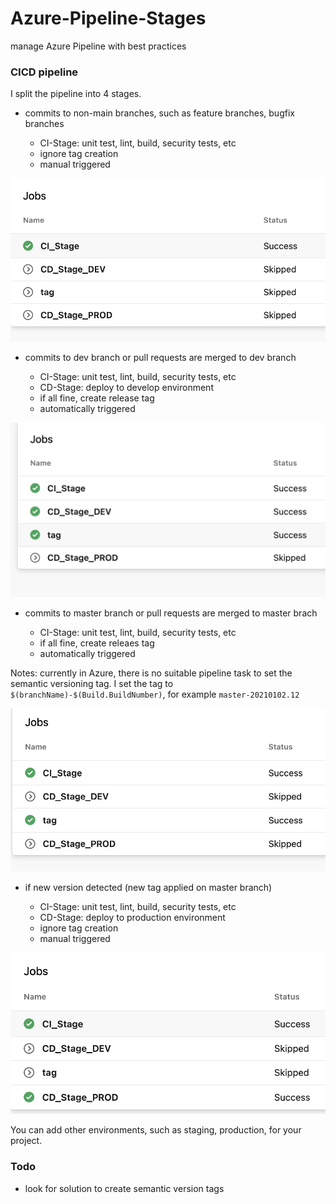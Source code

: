 # Azure-Pipeline-Stages
manage Azure Pipeline with best practices

### CICD pipeline

I split the pipeline into 4 stages.

* commits to non-main branches, such as feature branches, bugfix branches

  - CI-Stage: unit test, lint, build, security tests, etc
  - ignore tag creation
  - manual triggered

![pipeline on non-main branches](images/feature-branches.png)

* commits to dev branch or pull requests are merged to dev branch

  - CI-Stage: unit test, lint, build, security tests, etc
  - CD-Stage: deploy to develop environment
  - if all fine, create release tag
  - automatically triggered

![pipeline on dev branch](images/develop.png)

* commits to master branch or pull requests are merged to master brach

  - CI-Stage: unit test, lint, build, security tests, etc
  - if all fine, create releaes tag
  - automatically triggered

Notes: currently in Azure, there is no suitable pipeline task to set the semantic versioning tag. I set the tag to `$(branchName)-$(Build.BuildNumber)`, for example `master-20210102.12`

![pipeline on master branch](images/master.png)

* if new version detected (new tag applied on master branch)

  - CI-Stage: unit test, lint, build, security tests, etc
  - CD-Stage: deploy to production environment
  - ignore tag creation
  - manual triggered

![pipeline on new tag created](images/tag.png)

You can add other environments, such as staging, production, for your project.

### Todo

- look for solution to create semantic version tags 

